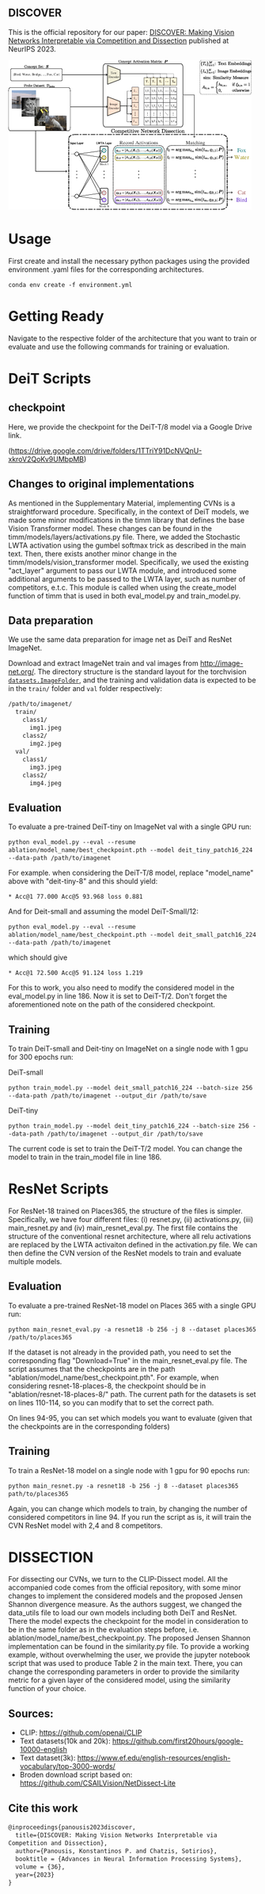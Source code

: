 ## DISCOVER

This is the official repository for our paper: [DISCOVER: Making Vision Networks Interpretable via Competition and Dissection](https://arxiv.org/) published at NeurIPS 2023. 

![Overview](data/discover.png)

# Usage

First create and install the necessary python packages using the provided environment .yaml files for the corresponding architectures. 

```
conda env create -f environment.yml
```

# Getting Ready

Navigate to the respective folder of the architecture that you want to train or evaluate and use the following commands for training or evaluation.

# DeiT Scripts

## checkpoint 

Here, we provide the checkpoint for the DeiT-T/8 model via a Google Drive link.

(https://drive.google.com/drive/folders/1TTriY91DcNVQnU-xkroV2QoKv9UMbpMB)

## Changes to original implementations

As mentioned in the Supplementary Material, implementing CVNs is a straightforward procedure. Specifically, in the context of DeiT models, we made some minor modifications in the timm library that defines the base Vision Transformer model. These changes can be found in the timm/models/layers/activations.py file. There, we added the Stochastic LWTA activation using the gumbel softmax trick as described in the main text. Then, there exists another minor change in the timm/models/vision_transformer model. Specifically, we used the existing "act_layer" argument to pass our LWTA module, and introduced some additional arguments to be passed to the LWTA layer, such as number of competitors, e.t.c. This module is called when using the create_model function of timm that is used in both eval_model.py and train_model.py.

## Data preparation

We use the same data preparation for image net as DeiT and ResNet ImageNet. 

Download and extract ImageNet train and val images from http://image-net.org/.
The directory structure is the standard layout for the torchvision [`datasets.ImageFolder`](https://pytorch.org/docs/stable/torchvision/datasets.html#imagefolder), and the training and validation data is expected to be in the `train/` folder and `val` folder respectively:

```
/path/to/imagenet/
  train/
    class1/
      img1.jpeg
    class2/
      img2.jpeg
  val/
    class1/
      img3.jpeg
    class2/
      img4.jpeg
```

## Evaluation
To evaluate a pre-trained DeiT-tiny on ImageNet val with a single GPU run:

```
python eval_model.py --eval --resume ablation/model_name/best_checkpoint.pth --model deit_tiny_patch16_224 --data-path /path/to/imagenet
```

For example. when considering the DeiT-T/8 model, replace "model_name" above with "deit-tiny-8" and this should yield:

```
* Acc@1 77.000 Acc@5 93.968 loss 0.881
```

And for Deit-small and assuming the model DeiT-Small/12:

```
python eval_model.py --eval --resume ablation/model_name/best_checkpoint.pth --model deit_small_patch16_224 --data-path /path/to/imagenet
```

which should give

```
* Acc@1 72.500 Acc@5 91.124 loss 1.219
```

For this to work, you also need to modify the considered model in the eval_model.py in line 186. Now it is set to DeiT-T/2. 
Don't forget the aforementioned note on the path of the considered checkpoint.

## Training
To train DeiT-small and Deit-tiny on ImageNet on a single node with 1 gpu for 300 epochs run:

DeiT-small

```
python train_model.py --model deit_small_patch16_224 --batch-size 256 --data-path /path/to/imagenet --output_dir /path/to/save
```

DeiT-tiny

```
python train_model.py --model deit_tiny_patch16_224 --batch-size 256 --data-path /path/to/imagenet --output_dir /path/to/save
```

The current code is set to train the DeiT-T/2 model. You can change the model to train in the train_model file in line 186.


# ResNet Scripts

For ResNet-18 trained on Places365, the structure of the files is simpler. Specifically, we have four different files: (i) resnet.py, (ii) activations.py, (iii) main_resnet.py and (iv) main_resnet_eval.py. 
The first file contains the structure of the conventional resnet architecture, where all relu activations are replaced by the LWTA activaiton defined in the activation.py file. We can then define the CVN version of the ResNet models to train and evaluate multiple models.


## Evaluation
To evaluate a pre-trained ResNet-18 model on Places 365 with a single GPU run:
```
python main_resnet_eval.py -a resnet18 -b 256 -j 8 --dataset places365 /path/to/places365
```

If the dataset is not already in the provided path, you need to set the corresponding flag "Download=True" in the main_resnet_eval.py file. 
The script assumes that the checkpoints are in the path "ablation/model_name/best_checkpoint.pth". For example, when considering resnet-18-places-8, the checkpoint should be in "ablation/resnet-18-places-8/" path.
The current path for the datasets is set on lines 110-114, so you can modify that to set the correct path. 

On lines 94-95, you can set which models you want to evaluate (given that the checkpoints are in the corresponding folders)


## Training
To train a ResNet-18 model on a single node with 1 gpu for 90 epochs run:

```
python main_resnet.py -a resnet18 -b 256 -j 8 --dataset places365 path/to/places365  
```

Again, you can change which models to train, by changing the number of considered competitors in line 94. If you run the script as is, it will train the CVN ResNet model with 2,4 and 8 competitors.

# DISSECTION

For dissecting our CVNs, we turn to the CLIP-Dissect model. All the accompanied code comes from the official repository, with some minor changes to implement the considered models and the proposed Jensen Shannon divergence measure. As the authors suggest, we changed the data_utils file to load our own models including both DeiT and ResNet. There the model expects the checkpoint for the model in consideration to be in the same folder as in the evaluation steps before, i.e. ablation/model_name/best_checkpoint.py. The proposed Jensen Shannon implementation can be found in the similarity.py file. To provide a working example, without overwhelming the user, we provide the jupyter notebook script that was used to produce Table 2 in the main text. There, you can change the corresponding parameters in order to provide the similarity metric for a given layer of the considered model, using the similarity function of your choice. 

## Sources:

- CLIP: https://github.com/openai/CLIP
- Text datasets(10k and 20k): https://github.com/first20hours/google-10000-english
- Text dataset(3k): https://www.ef.edu/english-resources/english-vocabulary/top-3000-words/
- Broden download script based on: https://github.com/CSAILVision/NetDissect-Lite


## Cite this work


```
@inproceedings{panousis2023discover,
  title={DISCOVER: Making Vision Networks Interpretable via Competition and Dissection},
  author={Panousis, Konstantinos P. and Chatzis, Sotirios},
  booktitle = {Advances in Neural Information Processing Systems},
  volume = {36},
  year={2023}
}
```
